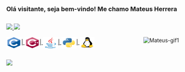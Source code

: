 ### Olá visitante, seja bem-vindo! Me chamo Mateus Herrera
##

  <div>
    <a href="https://github.com/mateusherrera">
    <img height="180em" src="https://github-readme-stats.vercel.app/api?username=mateusherrera&show_icons=true&theme=radical&include_all_commits=true&count_private=true"/>
    <img height="100em" src="https://github-readme-stats.vercel.app/api/top-langs/?username=mateusherrera&layout=compact&langs_count=7&theme=radical"/>
  </div>

  <div style="display: inline_block"><br>
    <img align="center" alt="Mateus-C" height="30" width="40" src="https://raw.githubusercontent.com/devicons/devicon/master/icons/c/c-original.svg">|
    <img align="center" alt="Mateus-Cpp" height="30" width="40" src="https://raw.githubusercontent.com/devicons/devicon/master/icons/cplusplus/cplusplus-original.svg">|
    <img align="center" alt="Mateus-Java" height="30" width="40" src="https://raw.githubusercontent.com/devicons/devicon/master/icons/java/java-original.svg">|
    <img align="center" alt="Mateus-Python" height="30" width="40" src="https://raw.githubusercontent.com/devicons/devicon/master/icons/python/python-original.svg">|
    <img align="center" alt="Mateus-Linux" height="30" width="40" src="https://raw.githubusercontent.com/devicons/devicon/master/icons/linux/linux-original.svg">
    <img align="right" width="140" height="140" alt="Mateus-gif1" src="https://cdn.discordapp.com/attachments/776590740523712522/881995253031239782/gif1.gif">
  </div>

##

  <div>
    <a href="mailto:mateusherreragb05@gmail.com" target="_blank"> <img src="https://img.shields.io/badge/Gmail-D14836?style=for-the-badge&logo=gmail&logoColor=white" target="_blank"> </a>
  </div>
